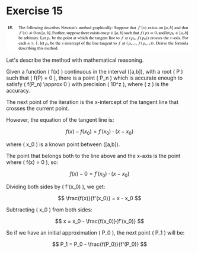 # Exercise 15

![ex15](image.png)

Let's describe the method with mathematical reasoning.

Given a function \( f(x) \) continuous in the interval \([a,b]\), with a root \( P \) such that \( f(P) = 0 \), there is a point \( P_n \) which is accurate enough to satisfy \( f(P_n) \approx 0 \) with precision \( 10^z \), where \( z \) is the accuracy.

The next point of the iteration is the x-intercept of the tangent line that crosses the current point.

However, the equation of the tangent line is:

$$
f(x) - f(x_0) = f'(x_0) \cdot (x - x_0)
$$

where \( x_0 \) is a known point between \([a,b]\).

The point that belongs both to the line above and the x-axis is the point where \( f(x) = 0 \), so:

$$
f(x) - 0 = f'(x_0) \cdot (x - x_0)
$$

Dividing both sides by \( f'(x_0) \), we get:

$$
\frac{f(x)}{f'(x_0)} = x - x_0
$$

Subtracting \( x_0 \) from both sides:

$$
x = x_0 - \frac{f(x_0)}{f'(x_0)}
$$

So if we have an initial approximation \( P_0 \), the next point \( P_1 \) will be:

$$
P_1 = P_0 - \frac{f(P_0)}{f'(P_0)}
$$
